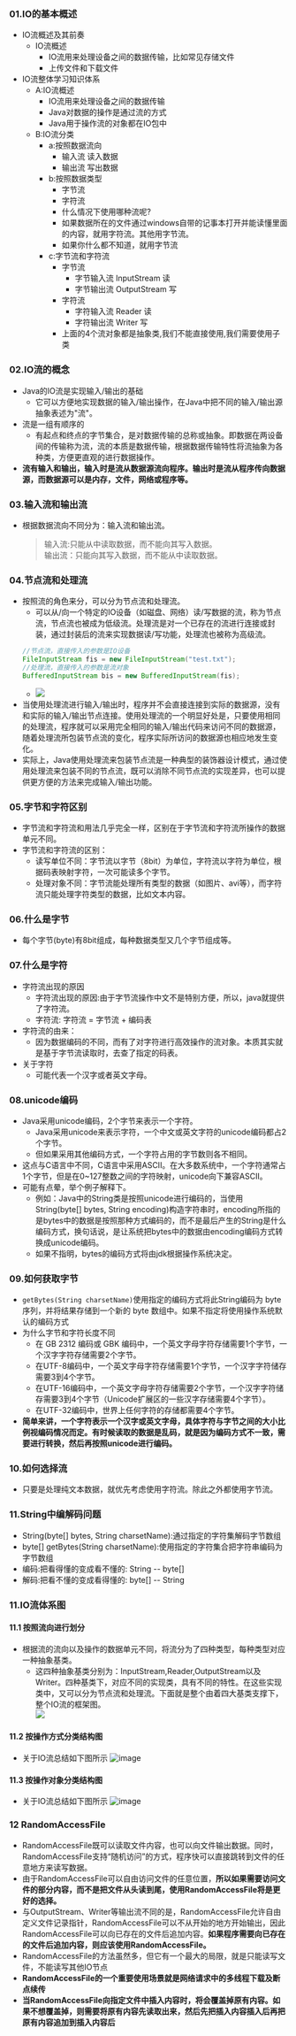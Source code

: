 ### 01.IO的基本概述
- IO流概述及其前奏
	* IO流概述
		* IO流用来处理设备之间的数据传输，比如常见存储文件
		* 上传文件和下载文件
- IO流整体学习知识体系
	* A:IO流概述
		* IO流用来处理设备之间的数据传输
		* Java对数据的操作是通过流的方式
		* Java用于操作流的对象都在IO包中
	* B:IO流分类
		* a:按照数据流向
			* 输入流    读入数据
			* 输出流    写出数据
		* b:按照数据类型
			* 字节流
			* 字符流
			* 什么情况下使用哪种流呢?
			* 如果数据所在的文件通过windows自带的记事本打开并能读懂里面的内容，就用字符流。其他用字节流。
			* 如果你什么都不知道，就用字节流
		* c:字节流和字符流
			* 字节流   
				* 字节输入流                InputStream            读
				* 字节输出流                OutputStream         写
			* 字符流
				* 字符输入流                Reader                     读
				* 字符输出流                Writer                      写
			* 上面的4个流对象都是抽象类,我们不能直接使用,我们需要使用子类

### 02.IO流的概念
- Java的IO流是实现输入/输出的基础
    - 它可以方便地实现数据的输入/输出操作，在Java中把不同的输入/输出源抽象表述为"流"。
- 流是一组有顺序的
    - 有起点和终点的字节集合，是对数据传输的总称或抽象。即数据在两设备间的传输称为流，流的本质是数据传输，根据数据传输特性将流抽象为各种类，方便更直观的进行数据操作。
- **流有输入和输出，输入时是流从数据源流向程序。输出时是流从程序传向数据源，而数据源可以是内存，文件，网络或程序等。**

### 03.输入流和输出流
- 根据数据流向不同分为：输入流和输出流。
    > 输入流:只能从中读取数据，而不能向其写入数据。  
    > 输出流：只能向其写入数据，而不能从中读取数据。

### 04.节点流和处理流
- 按照流的角色来分，可以分为节点流和处理流。
    - 可以从/向一个特定的IO设备（如磁盘、网络）读/写数据的流，称为节点流，节点流也被成为低级流。处理流是对一个已存在的流进行连接或封装，通过封装后的流来实现数据读/写功能，处理流也被称为高级流。
    ```java
    //节点流，直接传入的参数是IO设备
    FileInputStream fis = new FileInputStream("test.txt");
    //处理流，直接传入的参数是流对象
    BufferedInputStream bis = new BufferedInputStream(fis);
    ```
    - ![](http://upload-images.jianshu.io/upload_images/3985563-0f64a3fe1a2bf0b9.png?imageMogr2/auto-orient/strip|imageView2/2/w/1240)  
- 当使用处理流进行输入/输出时，程序并不会直接连接到实际的数据源，没有和实际的输入/输出节点连接。使用处理流的一个明显好处是，只要使用相同的处理流，程序就可以采用完全相同的输入/输出代码来访问不同的数据源，随着处理流所包装节点流的变化，程序实际所访问的数据源也相应地发生变化。
- 实际上，Java使用处理流来包装节点流是一种典型的装饰器设计模式，通过使用处理流来包装不同的节点流，既可以消除不同节点流的实现差异，也可以提供更方便的方法来完成输入/输出功能。

### 05.字节和字符区别
- 字节流和字符流和用法几乎完全一样，区别在于字节流和字符流所操作的数据单元不同。 
- 字节流和字符流的区别：  
    - 读写单位不同：字节流以字节（8bit）为单位，字符流以字符为单位，根据码表映射字符，一次可能读多个字节。  
    - 处理对象不同：字节流能处理所有类型的数据（如图片、avi等），而字符流只能处理字符类型的数据，比如文本内容。

### 06.什么是字节
- 每个字节\(byte\)有8bit组成，每种数据类型又几个字节组成等。

### 07.什么是字符
- 字符流出现的原因
    - 字符流出现的原因:由于字节流操作中文不是特别方便，所以，java就提供了字符流。
    - 字符流:  字符流 = 字节流 + 编码表
- 字符流的由来：
    - 因为数据编码的不同，而有了对字符进行高效操作的流对象。本质其实就是基于字节流读取时，去查了指定的码表。
- 关于字符
    - 可能代表一个汉字或者英文字母。

### 08.unicode编码
- Java采用unicode编码，2个字节来表示一个字符。
    - Java采用unicode来表示字符，一个中文或英文字符的unicode编码都占2个字节。
    - 但如果采用其他编码方式，一个字符占用的字节数则各不相同。
- 这点与C语言中不同，C语言中采用ASCII。在大多数系统中，一个字符通常占1个字节，但是在0~127整数之间的字符映射，unicode向下兼容ASCII。
- 可能有点晕，举个例子解释下。
    - 例如：Java中的String类是按照unicode进行编码的，当使用String\(byte\[\] bytes, String encoding\)构造字符串时，encoding所指的是bytes中的数据是按照那种方式编码的，而不是最后产生的String是什么编码方式，换句话说，是让系统把bytes中的数据由encoding编码方式转换成unicode编码。
    - 如果不指明，bytes的编码方式将由jdk根据操作系统决定。

### 09.如何获取字节
- `getBytes(String charsetName)`使用指定的编码方式将此String编码为 byte 序列，并将结果存储到一个新的 byte 数组中。如果不指定将使用操作系统默认的编码方式
- 为什么字节和字符长度不同
    - 在 GB 2312 编码或 GBK 编码中，一个英文字母字符存储需要1个字节，一个汉字字符存储需要2个字节。
    - 在UTF-8编码中，一个英文字母字符存储需要1个字节，一个汉字字符储存需要3到4个字节。
    - 在UTF-16编码中，一个英文字母字符存储需要2个字节，一个汉字字符储存需要3到4个字节（Unicode扩展区的一些汉字存储需要4个字节）。
    - 在UTF-32编码中，世界上任何字符的存储都需要4个字节。
- **简单来讲，一个字符表示一个汉字或英文字母，具体字符与字节之间的大小比例视编码情况而定。有时候读取的数据是乱码，就是因为编码方式不一致，需要进行转换，然后再按照unicode进行编码。**

### 10.如何选择流
- 只要是处理纯文本数据，就优先考虑使用字符流。除此之外都使用字节流。

### 11.String中编解码问题
- String(byte[] bytes, String charsetName):通过指定的字符集解码字节数组
- byte[] getBytes(String charsetName):使用指定的字符集合把字符串编码为字节数组
- 编码:把看得懂的变成看不懂的:	String -- byte[]
- 解码:把看不懂的变成看得懂的:	byte[] -- String

### 11.IO流体系图
#### 11.1 按照流向进行划分
- 根据流的流向以及操作的数据单元不同，将流分为了四种类型，每种类型对应一种抽象基类。
    - 这四种抽象基类分别为：InputStream,Reader,OutputStream以及Writer。四种基类下，对应不同的实现类，具有不同的特性。在这些实现类中，又可以分为节点流和处理流。下面就是整个由着四大基类支撑下，整个IO流的框架图。  
      ![](http://upload-images.jianshu.io/upload_images/3985563-38c3ea4562d6dbe3.png?imageMogr2/auto-orient/strip|imageView2/2/w/1240)  


#### 11.2 按操作方式分类结构图
- 关于IO流总结如下图所示
  ![image](https://upload-images.jianshu.io/upload_images/4432347-ddbc1b96f5ccb688.png?imageMogr2/auto-orient/strip%7CimageView2/2/w/1240)

#### 11.3 按操作对象分类结构图
- 关于IO流总结如下图所示
  ![image](https://upload-images.jianshu.io/upload_images/4432347-1ce768b945041ce8.png?imageMogr2/auto-orient/strip%7CimageView2/2/w/1240)

### 12 RandomAccessFile
- RandomAccessFile既可以读取文件内容，也可以向文件输出数据。同时，RandomAccessFile支持“随机访问”的方式，程序快可以直接跳转到文件的任意地方来读写数据。
- 由于RandomAccessFile可以自由访问文件的任意位置，**所以如果需要访问文件的部分内容，而不是把文件从头读到尾，使用RandomAccessFile将是更好的选择。**
- 与OutputStream、Writer等输出流不同的是，RandomAccessFile允许自由定义文件记录指针，RandomAccessFile可以不从开始的地方开始输出，因此RandomAccessFile可以向已存在的文件后追加内容。**如果程序需要向已存在的文件后追加内容，则应该使用RandomAccessFile。**
- RandomAccessFile的方法虽然多，但它有一个最大的局限，就是只能读写文件，不能读写其他IO节点
- **RandomAccessFile的一个重要使用场景就是网络请求中的多线程下载及断点续传**
- **当RandomAccessFile向指定文件中插入内容时，将会覆盖掉原有内容。如果不想覆盖掉，则需要将原有内容先读取出来，然后先把插入内容插入后再把原有内容追加到插入内容后**

